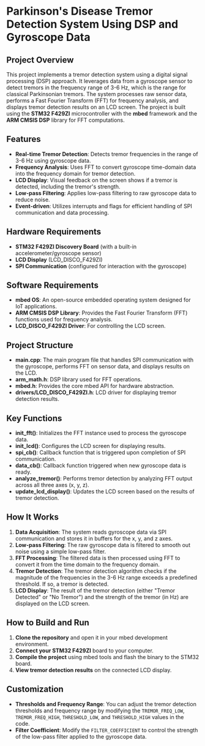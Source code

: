 # Parkinson's Disease Tremor Detection System Using DSP and Gyroscope Data

## Project Overview

This project implements a tremor detection system using a digital signal processing (DSP) approach. It leverages data from a gyroscope sensor to detect tremors in the frequency range of 3-6 Hz, which is the range for classical Parkinsonian tremors. The system processes raw sensor data, performs a Fast Fourier Transform (FFT) for frequency analysis, and displays tremor detection results on an LCD screen. The project is built using the **STM32 F429ZI** microcontroller with the **mbed** framework and the **ARM CMSIS DSP** library for FFT computations.

## Features

- **Real-time Tremor Detection**: Detects tremor frequencies in the range of 3-6 Hz using gyroscope data.
- **Frequency Analysis**: Uses FFT to convert gyroscope time-domain data into the frequency domain for tremor detection.
- **LCD Display**: Visual feedback on the screen shows if a tremor is detected, including the tremor's strength.
- **Low-pass Filtering**: Applies low-pass filtering to raw gyroscope data to reduce noise.
- **Event-driven**: Utilizes interrupts and flags for efficient handling of SPI communication and data processing.

## Hardware Requirements

- **STM32 F429ZI Discovery Board** (with a built-in accelerometer/gyroscope sensor)
- **LCD Display** (LCD_DISCO_F429ZI)
- **SPI Communication** (configured for interaction with the gyroscope)

## Software Requirements

- **mbed OS**: An open-source embedded operating system designed for IoT applications.
- **ARM CMSIS DSP Library**: Provides the Fast Fourier Transform (FFT) functions used for frequency analysis.
- **LCD_DISCO_F429ZI Driver**: For controlling the LCD screen.

## Project Structure

- **main.cpp**: The main program file that handles SPI communication with the gyroscope, performs FFT on sensor data, and displays results on the LCD.
- **arm_math.h**: DSP library used for FFT operations.
- **mbed.h**: Provides the core mbed API for hardware abstraction.
- **drivers/LCD_DISCO_F429ZI.h**: LCD driver for displaying tremor detection results.

## Key Functions

- **init_fft()**: Initializes the FFT instance used to process the gyroscope data.
- **init_lcd()**: Configures the LCD screen for displaying results.
- **spi_cb()**: Callback function that is triggered upon completion of SPI communication.
- **data_cb()**: Callback function triggered when new gyroscope data is ready.
- **analyze_tremor()**: Performs tremor detection by analyzing FFT output across all three axes (x, y, z).
- **update_lcd_display()**: Updates the LCD screen based on the results of tremor detection.

## How It Works

1. **Data Acquisition**: The system reads gyroscope data via SPI communication and stores it in buffers for the x, y, and z axes.
2. **Low-pass Filtering**: The raw gyroscope data is filtered to smooth out noise using a simple low-pass filter.
3. **FFT Processing**: The filtered data is then processed using FFT to convert it from the time domain to the frequency domain.
4. **Tremor Detection**: The tremor detection algorithm checks if the magnitude of the frequencies in the 3-6 Hz range exceeds a predefined threshold. If so, a tremor is detected.
5. **LCD Display**: The result of the tremor detection (either "Tremor Detected" or "No Tremor") and the strength of the tremor (in Hz) are displayed on the LCD screen.

## How to Build and Run

1. **Clone the repository** and open it in your mbed development environment.
2. **Connect your STM32 F429ZI** board to your computer.
3. **Compile the project** using mbed tools and flash the binary to the STM32 board.
4. **View tremor detection results** on the connected LCD display.

## Customization

- **Thresholds and Frequency Range**: You can adjust the tremor detection thresholds and frequency range by modifying the `TREMOR_FREQ_LOW`, `TREMOR_FREQ_HIGH`, `THRESHOLD_LOW`, and `THRESHOLD_HIGH` values in the code.
- **Filter Coefficient**: Modify the `FILTER_COEFFICIENT` to control the strength of the low-pass filter applied to the gyroscope data.
